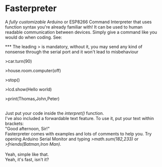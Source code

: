 # Fasterpreter
A <em> fully customizable </em> Arduino or ESP8266 Command Interpreter that uses function syntax you're already familiar with!
It can be used to human readable communication between devices. Simply give a command like you would do when coding. See:

*** The leading > is mandatory, without it, you may send any kind of nonsense through the serial port and it won't lead to misbehaviour
<br>
<p> >car.turn(90) </p>
<p> >house.room.computer(off) </p>
<p> >stop() </p>
<p> >lcd.show(Hello world) </p>
<p> >print(Thomas,John,Peter) </p>
<br>
Just put your code inside the <em> interpret() </em> function.<br>
I've also included a </em> forwardable text </em>feature. To use it, put your text within brackets:
<br>
"Good afternoon, Sir!"
<br>
Fasterpreter comes with examples and lots of comments to help you. Try opening Arduino Serial Monitor and typing <em>>math.sum(182,233)</em> or <em>>friends(Batman,Iron Man)</em>.
<br>
<br>
Yeah, simple like that.<br>
Yeah, it's fast, isn't it?
